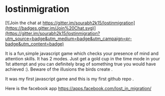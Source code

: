 # lostinmigration

[![Join the chat at https://gitter.im/sourabh2k15/lostinmigration](https://badges.gitter.im/Join%20Chat.svg)](https://gitter.im/sourabh2k15/lostinmigration?utm_source=badge&utm_medium=badge&utm_campaign=pr-badge&utm_content=badge)


It is a fun,simple javascript game which checks your presence of mind and attention skills. It has 2 modes. Just get a gold cup in the time mode in your 1st attempt and you can definitely brag of something true you would have achieved :). Beware of the illusions the birds create .

It was my first javascript game and this is my first github repo .

Here is the facebook app https://apps.facebook.com/lost_in_migration/
